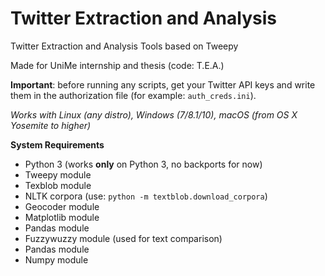 # Twitter Extraction and Analysis
Twitter Extraction and Analysis Tools based on Tweepy

Made for UniMe internship and thesis (code: T.E.A.)

<b>Important</b>: before running any scripts, get your Twitter API keys and write them in the authorization file (for example: `auth_creds.ini`).

_Works with Linux (any distro), Windows (7/8.1/10), macOS (from OS X Yosemite to higher)_

**System Requirements**
- Python 3 (works **only** on Python 3, no backports for now)
- Tweepy module
- Texblob module
- NLTK corpora (use: `python -m textblob.download_corpora`)
- Geocoder module
- Matplotlib module
- Pandas module
- Fuzzywuzzy module (used for text comparison)
- Pandas module
- Numpy module
